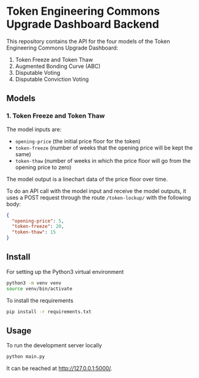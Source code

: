 # Token Engineering Commons Upgrade Dashboard Backend

This repository contains the API for the four models of the Token Engineering Commons Upgrade Dashboard:
1. Token Freeze and Token Thaw
2. Augmented Bonding Curve (ABC)
3. Disputable Voting
4. Disputable Conviction Voting

## Models

### 1. Token Freeze and Token Thaw
The model inputs are:
- `opening-price` (the initial price floor for the token)
- `token-freeze` (number of weeks that the opening price will be kept the same)
- `token-thaw` (number of weeks in which the price floor will go from the opening price to zero)

The model output is a linechart data of the price floor over time.

To do an API call with the model input and receive the model outputs, it uses a POST request through the route `/token-lockup/` with the following body:
```json
{
  "opening-price": 5,
  "token-freeze": 20,
  "token-thaw": 15
}
```

## Install

For setting up the Python3 virtual environment
```bash
python3 -m venv venv
source venv/bin/activate
```

To install the requirements
```bash
pip install -r requirements.txt
```

## Usage

To run the development server locally
```bash
python main.py 
```
It can be reached at http://127.0.0.1:5000/.
